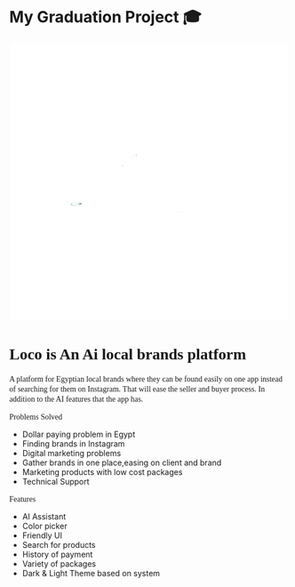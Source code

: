 # My Graduation Project 🎓

<div align="center">
<img src="lib/resources/images/Loco.png" alt="Logo" width="500" height="500">
</div>

<h1><span style="font-family: 'Clash';">Loco is An Ai local brands platform 🤖</span></h1>
<p><span style="font-family: 'Clash';">A platform for Egyptian local brands where they can be found easily on one app instead of searching for them on Instagram. That will ease the seller and buyer process. In addition to the AI features that the app has.</span></p>

<span style="font-family: 'Clash';">Problems Solved</span>
<ul>
    <li>Dollar paying problem in Egypt </li>
    <li>Finding brands in Instagram</li>
    <li>Digital marketing problems</li>
    <li>Gather brands in one place,easing on client and brand</li>
    <li>Marketing products with low cost packages</li>
    <li>Technical Support</li>
</ul>
<span style="font-family: 'Clash';">Features</span>
<ul>
    <li>AI Assistant</li>
    <li>Color picker</li>
    <li>Friendly UI</li>
    <li>Search for products</li>
    <li>History of payment</li>    
    <li>Variety of packages</li>
    <li>Dark & Light Theme based on system</li>
</ul>